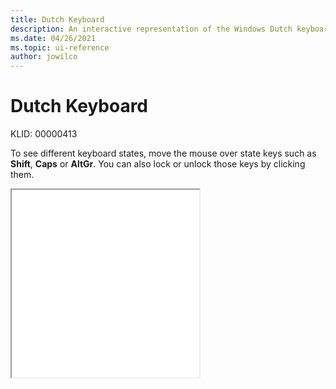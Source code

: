 ```yaml
---
title: Dutch Keyboard
description: An interactive representation of the Windows Dutch keyboard. To see different keyboard states, click or move the mouse over the state keys.
ms.date: 04/26/2021
ms.topic: ui-reference
author: jowilco
---
```


# Dutch Keyboard

KLID: 00000413

To see different keyboard states, move the mouse over state keys such as **Shift**, **Caps** or **AltGr**. You can also lock or unlock those keys by clicking them.

<iframe src="kbdne.html" height="300"></iframe>
